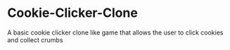 # Cookie-Clicker-Clone
 A basic cookie clicker clone like game that allows the user to click cookies and collect crumbs
